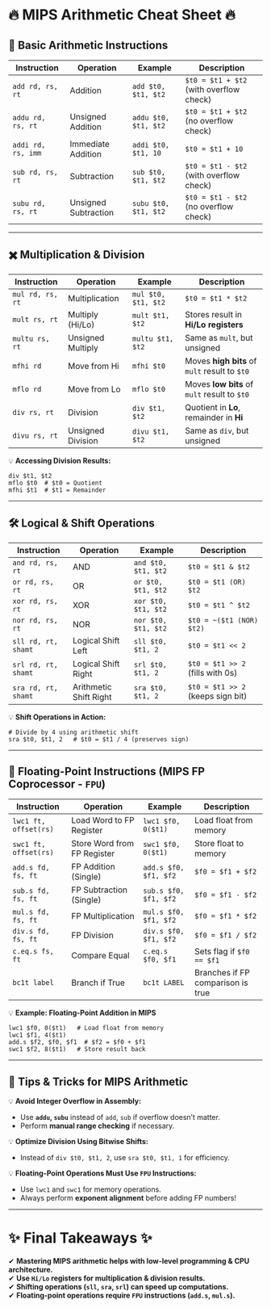 # **🔥 MIPS Arithmetic Cheat Sheet 🔥**

## **📌 Basic Arithmetic Instructions**

| Instruction        | Operation            | Example              | Description                             |
| ------------------ | -------------------- | -------------------- | --------------------------------------- |
| `add rd, rs, rt`   | Addition             | `add $t0, $t1, $t2`  | `$t0 = $t1 + $t2` (with overflow check) |
| `addu rd, rs, rt`  | Unsigned Addition    | `addu $t0, $t1, $t2` | `$t0 = $t1 + $t2` (no overflow check)   |
| `addi rd, rs, imm` | Immediate Addition   | `addi $t0, $t1, 10`  | `$t0 = $t1 + 10`                        |
| `sub rd, rs, rt`   | Subtraction          | `sub $t0, $t1, $t2`  | `$t0 = $t1 - $t2` (with overflow check) |
| `subu rd, rs, rt`  | Unsigned Subtraction | `subu $t0, $t1, $t2` | `$t0 = $t1 - $t2` (no overflow check)   |

---

## **✖️ Multiplication & Division**

| Instruction      | Operation         | Example             | Description                                   |
| ---------------- | ----------------- | ------------------- | --------------------------------------------- |
| `mul rd, rs, rt` | Multiplication    | `mul $t0, $t1, $t2` | `$t0 = $t1 * $t2`                             |
| `mult rs, rt`    | Multiply (Hi/Lo)  | `mult $t1, $t2`     | Stores result in **Hi/Lo registers**          |
| `multu rs, rt`   | Unsigned Multiply | `multu $t1, $t2`    | Same as `mult`, but unsigned                  |
| `mfhi rd`        | Move from Hi      | `mfhi $t0`          | Moves **high bits** of `mult` result to `$t0` |
| `mflo rd`        | Move from Lo      | `mflo $t0`          | Moves **low bits** of `mult` result to `$t0`  |
| `div rs, rt`     | Division          | `div $t1, $t2`      | Quotient in **Lo**, remainder in **Hi**       |
| `divu rs, rt`    | Unsigned Division | `divu $t1, $t2`     | Same as `div`, but unsigned                   |

💡 **Accessing Division Results:**

```assembly
div $t1, $t2
mflo $t0  # $t0 = Quotient
mfhi $t1  # $t1 = Remainder
```

---

## **🛠️ Logical & Shift Operations**

| Instruction         | Operation              | Example             | Description                       |
| ------------------- | ---------------------- | ------------------- | --------------------------------- |
| `and rd, rs, rt`    | AND                    | `and $t0, $t1, $t2` | `$t0 = $t1 & $t2`                 |
| `or rd, rs, rt`     | OR                     | `or $t0, $t1, $t2`  | `$t0 = $t1 (OR) $t2`              |
| `xor rd, rs, rt`    | XOR                    | `xor $t0, $t1, $t2` | `$t0 = $t1 ^ $t2`                 |
| `nor rd, rs, rt`    | NOR                    | `nor $t0, $t1, $t2` | `$t0 = ~($t1 (NOR) $t2)`          |
| `sll rd, rt, shamt` | Logical Shift Left     | `sll $t0, $t1, 2`   | `$t0 = $t1 << 2`                  |
| `srl rd, rt, shamt` | Logical Shift Right    | `srl $t0, $t1, 2`   | `$t0 = $t1 >> 2` (fills with 0s)  |
| `sra rd, rt, shamt` | Arithmetic Shift Right | `sra $t0, $t1, 2`   | `$t0 = $t1 >> 2` (keeps sign bit) |

💡 **Shift Operations in Action:**

```assembly
# Divide by 4 using arithmetic shift
sra $t0, $t1, 2   # $t0 = $t1 / 4 (preserves sign)
```

---

## **🔢 Floating-Point Instructions (MIPS FP Coprocessor - `FPU`)**

| Instruction           | Operation                   | Example               | Description                       |
| --------------------- | --------------------------- | --------------------- | --------------------------------- |
| `lwc1 ft, offset(rs)` | Load Word to FP Register    | `lwc1 $f0, 0($t1)`    | Load float from memory            |
| `swc1 ft, offset(rs)` | Store Word from FP Register | `swc1 $f0, 0($t1)`    | Store float to memory             |
| `add.s fd, fs, ft`    | FP Addition (Single)        | `add.s $f0, $f1, $f2` | `$f0 = $f1 + $f2`                 |
| `sub.s fd, fs, ft`    | FP Subtraction (Single)     | `sub.s $f0, $f1, $f2` | `$f0 = $f1 - $f2`                 |
| `mul.s fd, fs, ft`    | FP Multiplication           | `mul.s $f0, $f1, $f2` | `$f0 = $f1 * $f2`                 |
| `div.s fd, fs, ft`    | FP Division                 | `div.s $f0, $f1, $f2` | `$f0 = $f1 / $f2`                 |
| `c.eq.s fs, ft`       | Compare Equal               | `c.eq.s $f0, $f1`     | Sets flag if `$f0 == $f1`         |
| `bc1t label`          | Branch if True              | `bc1t LABEL`          | Branches if FP comparison is true |

💡 **Example: Floating-Point Addition in MIPS**

```assembly
lwc1 $f0, 0($t1)   # Load float from memory
lwc1 $f1, 4($t1)
add.s $f2, $f0, $f1  # $f2 = $f0 + $f1
swc1 $f2, 8($t1)   # Store result back
```

---

## **🚀 Tips & Tricks for MIPS Arithmetic**

💡 **Avoid Integer Overflow in Assembly:**

- Use **`addu`, `subu`** instead of `add`, `sub` if overflow doesn’t matter.
- Perform **manual range checking** if necessary.

💡 **Optimize Division Using Bitwise Shifts:**

- Instead of `div $t0, $t1, 2`, use `sra $t0, $t1, 1` for efficiency.

💡 **Floating-Point Operations Must Use `FPU` Instructions:**

- Use `lwc1` and `swc1` for memory operations.
- Always perform **exponent alignment** before adding FP numbers!

---

# **✨ Final Takeaways ✨**

✔ **Mastering MIPS arithmetic helps with low-level programming & CPU architecture.**  
✔ **Use `Hi/Lo` registers for multiplication & division results.**  
✔ **Shifting operations (`sll`, `sra`, `srl`) can speed up computations.**  
✔ **Floating-point operations require `FPU` instructions (`add.s`, `mul.s`).**
